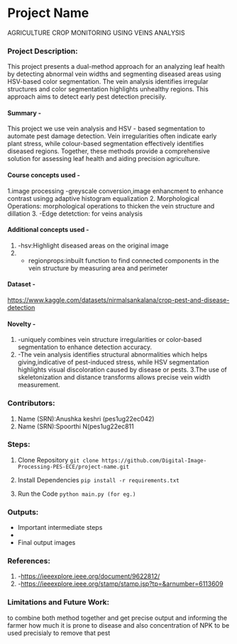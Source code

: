 # Project Name
AGRICULTURE CROP MONITORING  USING VEINS ANALYSIS

### Project Description:
 This project presents a dual-method approach for an analyzing leaf health by detecting abnormal vein widths and segmenting diseased areas using HSV-based color 
segmentation. The vein analysis identifies irregular structures and color segmentation highlights unhealthy regions. This approach aims to detect early pest detection precisily.
#### Summary - 
This project we use vein analysis and HSV - based segmentation to automate pest 
damage detection. Vein irregularities often indicate early plant stress, while colour-based 
segmentation effectively identifies diseased regions. Together, these methods provide a 
comprehensive solution for assessing leaf health and aiding precision agriculture. 

#### Course concepts used - 
1.image processing -greyscale conversion,image enhancment to enhance contrast usingg adaptive histogram equalization
2.  Morphological Operations: morphological operations to thicken the vein structure and dillation
3. -Edge detetction: for veins analysis
   
#### Additional concepts used -
1. -hsv:Highlight diseased areas on the original image
2. - regionprops:inbuilt function to find connected components in the vein structure  by measuring area and perimeter
   
#### Dataset - 
https://www.kaggle.com/datasets/nirmalsankalana/crop-pest-and-disease-detection

#### Novelty - 
1. -uniquely combines vein structure irregularities or color-based segmentation to enhance detection accuracy. 
2. -The vein analysis identifies structural abnormalities which helps giving,indicative of 
pest-induced stress, while HSV segmentation highlights visual discoloration caused 
by disease or pests.
3.The use of skeletonization and distance transforms allows precise vein width measurement.
### Contributors:
1. Name (SRN):Anushka keshri (pes1ug22ec042)
2. Name (SRN):Spoorthi N(pes1ug22ec811

### Steps:
1. Clone Repository
```git clone https://github.com/Digital-Image-Processing-PES-ECE/project-name.git ```

2. Install Dependencies
```pip install -r requirements.txt```

3. Run the Code
```python main.py (for eg.)```


### Outputs:
* Important intermediate steps
* 
* Final output images 

### References:
1. -https://ieeexplore.ieee.org/document/9622812/
2. -https://ieeexplore.ieee.org/stamp/stamp.jsp?tp=&arnumber=6113609 
   
### Limitations and Future Work:
to combine both method together and get  precise output and 
informing the farmer how much it is prone to disease and also  concentration of NPK to be used precisialy  to remove that pest
